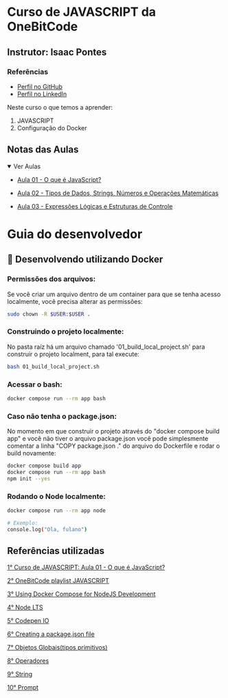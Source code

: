 # Curso de JAVASCRIPT da OneBitCode

## Instrutor: Isaac Pontes

### Referências
- [Perfil no GitHub](https://github.com/isaacpontes)
- [Perfil no LinkedIn](https://www.linkedin.com/in/isaac-pontes/)

Neste curso o que temos a aprender:  

1. JAVASCRIPT  
2. Configuração do Docker  

## Notas das Aulas
<details open>
    <summary>Ver Aulas</summary>
    <ul>
        <li>
            <a href="https://www.youtube.com/watch?v=AYiwwzvh3ec">Aula 01 - O que é JavaScript?</a>
        </li>
    </ul>
    <ul>
        <li>
            <a href="https://www.youtube.com/watch?v=O8T_wlotoRE">Aula 02 - Tipos de Dados, Strings, Números e Operações Matemáticas</a>
        </li>
    </ul>
    <ul>
        <li>
            <a href="https://www.youtube.com/watch?v=797wp0Et4D8">Aula 03 - Expressões Lógicas e Estruturas de Controle</a>
        </li>
    </ul>
</details>

# Guia do desenvolvedor

## 🐳 Desenvolvendo utilizando Docker

### Permissões dos arquivos:
Se você criar um arquivo dentro de um container para que se tenha acesso localmente, você precisa alterar as permissões:

```sh
sudo chown -R $USER:$USER .
```
### Construindo o projeto localmente:
No pasta raíz há um arquivo chamado '01_build_local_project.sh' para construir o projeto localment, para tal execute:

```sh
bash 01_build_local_project.sh
```

### Acessar o bash:
```sh
docker compose run --rm app bash
```

### Caso não tenha o package.json:
No momento em que construir o projeto através do "docker compose build app" e você não tiver o arquivo package.json você pode simplesmente comentar a linha "COPY package.json ." do arquivo do Dockerfile e rodar o build novamente:

```sh
docker compose build app
docker compose run --rm app bash
npm init --yes
```


### Rodando o Node localmente:
```sh
docker compose run --rm app node

# Exemplo:
console.log("Ola, fulano")
```
## Referências utilizadas
[1° Curso de JAVASCRIPT: Aula 01 - O que é JavaScript?](https://www.youtube.com/watch?v=AYiwwzvh3ec)  

[2° OneBitCode playlist JAVASCRIPT](https://www.youtube.com/playlist?list=PLdDT8if5attGxApLC1HQk4BEwFjyuLHAD)  

[3° Using Docker Compose for NodeJS Development](https://www.cloudbees.com/blog/using-docker-compose-for-nodejs-development)  

[4° Node LTS](https://nodejs.org/en) 

[5° Codepen IO](https://codepen.io/pen) 

[6° Creating a package.json file](https://docs.npmjs.com/creating-a-package-json-file) 

[7° Objetos Globais(tipos primitivos)](https://developer.mozilla.org/pt-BR/docs/Web/JavaScript/Reference/Global_Objects) 

[8° Operadores](https://developer.mozilla.org/pt-BR/docs/Web/JavaScript/Reference/Operators) 

[9° String](https://developer.mozilla.org/pt-BR/docs/Web/JavaScript/Reference/Global_Objects/String) 

[10° Prompt](https://developer.mozilla.org/pt-BR/docs/Web/API/Window/prompt) 